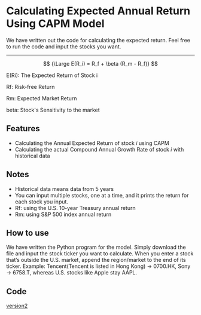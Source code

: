 # Calculating Expected Annual Return Using CAPM Model 
We have written out the code for calculating the expected return. Feel free to run the code and input the stocks you want.

-------

$$
{\Large E(R_i) = R_f + \beta (R_m - R_f)}
$$


E(Ri): The Expected Return of Stock i

Rf: Risk-free Return

Rm: Expected Market Return

beta: Stock's Sensitivity to the market

## Features 

- Calculating the Annual Expected Return of stock *i* using CAPM
- Calculating the actual Compound Annual Growth Rate of stock *i* with historical data

## Notes
- Historical data means data from 5 years
- You can input multiple stocks, one at a time, and it prints the return for each stock you input.
- Rf: using the U.S. 10-year Treasury annual return
- Rm: using S&P 500 index annual return

## How to use

We have written the Python program for the model. Simply download the file and input the stock ticker you want to calculate.
When you enter a stock that’s outside the U.S. market, append the region/market to the end of its ticker. 
Example: Tencent(Tencent is listed in Hong Kong) → 0700.HK, Sony → 6758.T, whereas U.S. stocks like Apple stay AAPL.

## Code
[version2](https://github.com/CS196Illinois/FA25-Group12/blob/master/Project/Backend/version2.py)





